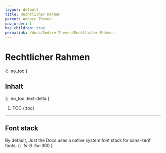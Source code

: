 ```yaml
---
layout: default
title: Rechtlicher Rahmen
parent: Andere Themen
nav_order: 1
has_children: true
permalink: /docs/Andere-Themen/Rechtlicher-Rahmen
---
```


# Rechtlicher Rahmen
{: .no_toc }

## Inhalt
{: .no_toc .text-delta }

1. TOC
{:toc}

---

## Font stack

By default, Just the Docs uses a native system font stack for sans-serif fonts:
{: .fs-6 .fw-300 }

